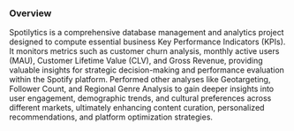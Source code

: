 ### Overview

Spotilytics is a comprehensive database management and analytics project designed to compute essential business Key Performance Indicators (KPIs). It monitors metrics such as customer churn analysis, monthly active users (MAU), Customer Lifetime Value (CLV), and Gross Revenue, providing valuable insights for strategic decision-making and performance evaluation within the Spotify platform. Performed other analyses like Geotargeting, Follower Count, and Regional Genre Analysis to gain deeper insights into user engagement, demographic trends, and cultural preferences across different markets, ultimately enhancing content curation, personalized recommendations, and platform optimization strategies.
